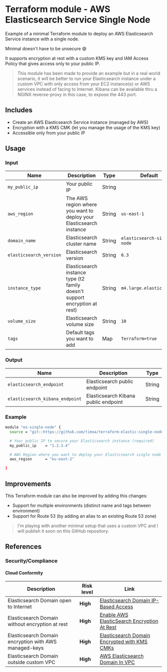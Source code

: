# Terraform module - AWS Elasticsearch Service Single Node

Example of a minimal Terraform module to deploy an AWS Elasticsearch Service instance with a single node.

Minimal doesn't have to be unsecure 😄

It supports encryption at rest with a custom KMS key and IAM Access Policy that gives access only to your public IP.

> This module has been made to provide an example but in a real world scenario, it will be better to run your Elasticsearch instance under a custom VPC with only access from your EC2 instance(s) or AWS services instead of facing to Internet. Kibana can be available thru a NGINX reverse-proxy in this case, to expose the 443 port.

## Includes

- Create an AWS Elasticsearch Service instance (managed by AWS)
- Encryption with a KMS CMK (let you manage the usage of the KMS key)
- Accessible only from your public IP

## Usage

### Input

| Name | Description | Type |  Default | Required |
|------|-------------|------|----------|----------|
| `my_public_ip` | Your public IP | String | | Yes |
| `aws_region` | The AWS region where you want to deploy your Elasticsearch instance | String | `us-east-1` | No |
| `domain_name` | Elasticsearch cluster name | String | `elasticsearch-single-node` | No |
| `elasticsearch_version` | Elasticsearch version | String | `6.3` | No |
| `instance_type` | Elasticsearch instance type (t2 family doesn't support encryption at rest) | String | `m4.large.elasticsearch` | No |
| `volume_size` | Elasticsearch volume size | String | `10` | No |
| `tags` | Default tags you want to add | Map | `Terraform=true` | No |

### Output

| Name | Description | Type |
|------|-------------|------|
| `elasticsearch_endpoint` | Elasticsearch public endpoint | String |
| `elasticsearch_kibana_endpoint` | Elasticsearch Kibana public endpoint | String |

### Example

```bash
module "es-single-node" {
  source = "git::https://github.com/timoa/terraform-elastic-single-node/minimal"

  # Your public IP to secure your Elasticsearch instance (required)
  my_public_ip    = "1.2.3.4"

  # AWS Region where you want to deploy your Elasticsearch single node
  aws_region      = "eu-east-2"

}
```

## Improvements

This Terraform module can also be improved by adding this changes:

- Support for multiple environments (distinct name and tags between environment)
- Support for Route 53 (by adding an alias to an existing Route 53 zone)

> I'm playing with another minimal setup that uses a custom VPC and I will publish it soon on this GitHub repository.

## References

### Security/Compliance

#### Cloud Conformity

| Description | Risk level | Link |
|-------------|------------|------|
| Elasticsearch Domain open to Internet | **High** | [Elasticsearch Domain IP-Based Access][1] |
| Elasticsearch Domain without encryption at rest | **High** | [Enable AWS ElasticSearch Encryption At Rest][2] |
| Elasticsearch Domain encryption with AWS managed-keys | **High** | [Elasticsearch Domain Encrypted with KMS CMKs][3] |
| Elasticsearch Domain outside custom VPC | **High** | [AWS Elasticsearch Domain In VPC][4]

[1]: https://www.cloudconformity.com/conformity-rules/Elasticsearch/elasticsearch-accessible-only-from-whitelisted-ip-addresses.html
[2]: https://www.cloudconformity.com/conformity-rules/Elasticsearch/encryption-at-rest.html
[3]: https://www.cloudconformity.com/conformity-rules/Elasticsearch/domain-encrypted-with-kms-customer-master-keys.html
[4]: https://www.cloudconformity.com/conformity-rules/Elasticsearch/domain-in-vpc.html